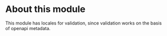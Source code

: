 # About this module

This module has locales for validation, since validation works on the basis of openapi metadata.
